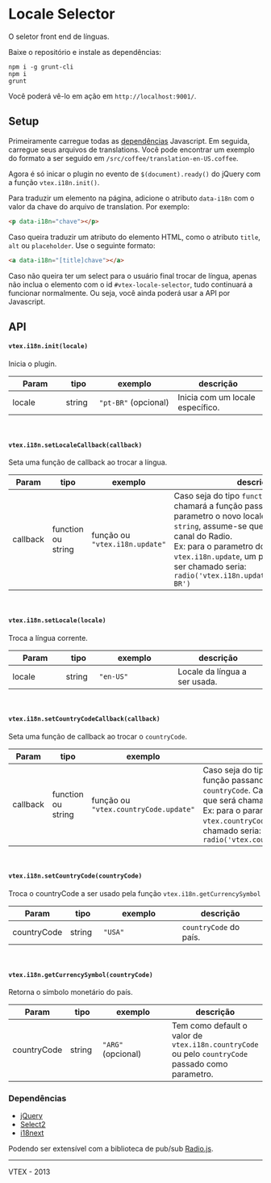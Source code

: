 # Locale Selector

O seletor front end de línguas.

Baixe o repositório e instale as dependências:

```console
npm i -g grunt-cli
npm i
grunt
```

Você poderá vê-lo em ação em `http://localhost:9001/`.

## Setup

Primeiramente carregue todas as [dependências](#dependncias) Javascript. Em seguida, carregue seus arquivos de translations. Você pode encontrar um exemplo do formato a ser seguido em `/src/coffee/translation-en-US.coffee`.

Agora é só inicar o plugin no evento de `$(document).ready()` do jQuery com a função `vtex.i18n.init()`.


Para traduzir um elemento na página, adicione o atributo `data-i18n` com o valor da chave do arquivo de translation. Por exemplo:

```html
<p data-i18n="chave"></p>
```
	
Caso queira traduzir um atributo do elemento HTML, como o atributo `title`, `alt` ou `placeholder`. Use o seguinte formato:

```html
<a data-i18n="[title]chave"></a>
```

Caso não queira ter um select para o usuário final trocar de língua, apenas não inclua o elemento com o id `#vtex-locale-selector`, tudo continuará a funcionar normalmente. Ou seja, você ainda poderá usar a API por Javascript.

## API

<h4 id="init"><code>vtex.i18n.init(locale)</code></h4>
<p>Inicia o plugin.</p>
<table class="table table-bordered table-striped">
	<thead>
		<tr>
			<th style="width: 90px;">Param</th>
			<th style="width: 50px;">tipo</th>
			<th style="width: 140px;">exemplo</th>
			<th>descrição</th>
		</tr>
	</thead>
	<tbody>
		<tr>
			<td>locale</td>
			<td>string</td>
			<td><code>"pt-BR"</code> (opcional)</td>
			<td>Inicia com um locale específico.</td>
		</tr>
	</tbody>
</table>

<br>

<h4 id="setLocaleCallback"><code>vtex.i18n.setLocaleCallback(callback)</code></h4>
<p>Seta uma função de callback ao trocar a língua.</p>
<table class="table table-bordered table-striped">
	<thead>
		<tr>
			<th style="width: 90px;">Param</th>
			<th style="width: 50px;">tipo</th>
			<th style="width: 140px;">exemplo</th>
			<th>descrição</th>
		</tr>
	</thead>
	<tbody>
		<tr>
			<td>callback</td>
			<td>function ou string</td>
			<td>função ou <code>"vtex.i18n.update"</code></td>
			<td>Caso seja do tipo <code>function</code>, o callback chamará a função passando como parametro o novo locale. Caso seja do tipo <code>string</code>, assume-se que será chamado um canal do Radio.<br> Ex: para o parametro do tipo string <code>vtex.i18n.update</code>, um possível callback a ser chamado seria: <code>radio('vtex.i18n.update').broadcast('pt-BR')</code></td>
		</tr>
	</tbody>
</table>

<br>

<h4 id="setLocale"><code>vtex.i18n.setLocale(locale)</code></h4>
<p>Troca a língua corrente.</p>
<table class="table table-bordered table-striped">
	<thead>
		<tr>
			<th style="width: 90px;">Param</th>
			<th style="width: 50px;">tipo</th>
			<th style="width: 140px;">exemplo</th>
			<th>descrição</th>
		</tr>
	</thead>
	<tbody>
		<tr>
			<td>locale</td>
			<td>string</td>
			<td><code>"en-US"</code></td>
			<td>Locale da língua a ser usada.</td>
		</tr>
	</tbody>
</table>

<br>

<h4 id="setCountryCodeCallback"><code>vtex.i18n.setCountryCodeCallback(callback)</code></h4>
<p>Seta uma função de callback ao trocar o <code>countryCode</code>.</p>
<table class="table table-bordered table-striped">
	<thead>
		<tr>
			<th style="width: 90px;">Param</th>
			<th style="width: 50px;">tipo</th>
			<th style="width: 140px;">exemplo</th>
			<th>descrição</th>
		</tr>
	</thead>
	<tbody>
		<tr>
			<td>callback</td>
			<td>function ou string</td>
			<td>função ou <code>"vtex.countryCode.update"</code></td>
			<td>Caso seja do tipo <code>function</code>, o callback chamará a função passando como parametro o novo <code>countryCode</code>. Caso seja do tipo <code>string</code>, assume-se que será chamado um canal do Radio.<br> Ex: para o parametro do tipo string <code>vtex.countryCode.update</code>, um possível callback a ser chamado seria: <code>radio('vtex.countryCode.update').broadcast('ARG')</code></td>
		</tr>
	</tbody>
</table>

<br>

<h4 id="setCountryCode"><code>vtex.i18n.setCountryCode(countryCode)</code></h4>
<p>Troca o countryCode a ser usado pela função <code>vtex.i18n.getCurrencySymbol</code></p>
<table class="table table-bordered table-striped">
	<thead>
		<tr>
			<th style="width: 90px;">Param</th>
			<th style="width: 50px;">tipo</th>
			<th style="width: 140px;">exemplo</th>
			<th>descrição</th>
		</tr>
	</thead>
	<tbody>
		<tr>
			<td>countryCode</td>
			<td>string</td>
			<td><code>"USA"</code></td>
			<td><code>countryCode</code> do país.</td>
		</tr>
	</tbody>
</table>

<br>

<h4 id="getCurrencySymbol"><code>vtex.i18n.getCurrencySymbol(countryCode)</code></h4>
<p>Retorna o símbolo monetário do país.</p>
<table class="table table-bordered table-striped">
	<thead>
		<tr>
			<th style="width: 90px;">Param</th>
			<th style="width: 50px;">tipo</th>
			<th style="width: 140px;">exemplo</th>
			<th>descrição</th>
		</tr>
	</thead>
	<tbody>
		<tr>
			<td>countryCode</td>
			<td>string</td>
			<td><code>"ARG"</code> (opcional)</td>
			<td>Tem como default o valor de <code>vtex.i18n.countryCode</code> ou pelo <code>countryCode</code> passado como parametro.</td>
		</tr>
	</tbody>
</table>

### Dependências

- [jQuery](http://jquery.com/)
- [Select2](http://ivaynberg.github.io/select2/)
- [i18next](http://i18next.com/)

Podendo ser extensível com a biblioteca de pub/sub [Radio.js](http://radio.uxder.com/).

-------

VTEX - 2013
